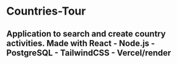 # Countries-Tour

## Application to search and create country activities. Made with React - Node.js - PostgreSQL - TailwindCSS - Vercel/render
